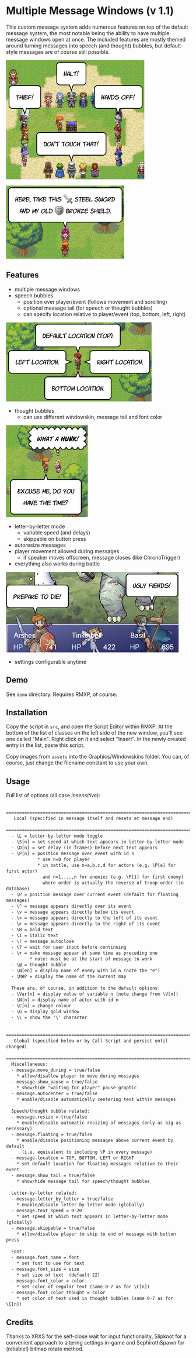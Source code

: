 Multiple Message Windows (v 1.1)
===

This custom message system adds numerous features on top of the default message system, the most notable being the ability to have multiple message windows open at once. The included features are mostly themed around turning messages into speech (and thought) bubbles, but default-style messages are of course still possible.

![Screenshot](hands_off.png)

![Icons](icons.png)


Features
---

* multiple message windows
* speech bubbles
   * position over player/event (follows movement and scrolling)
   * optional message tail (for speech or thought bubbles)
   * can specify location relative to player/event (top, bottom, left, right)

![Relative positioning](balloon_locations.png)

* thought bubbles
   * can use different windowskin, message tail and font color

![Thought balloons](thought_balloon.png)

* letter-by-letter mode
   * variable speed (and delays)
   * skippable on button press
* autoresize messages
* player movement allowed during messages
   * if speaker moves offscreen, message closes (like ChronoTrigger)
* everything also works during battle

![Screenshot](smacktalk.png)

* settings configurable anytime

Demo
---

See `demo` directory. Requires RMXP, of course.

Installation
---
Copy the script in `src`, and open the Script Editor within RMXP. At the bottom of the list of classes on the left side of the new window, you'll see one called "Main". Right click on it and select "Insert". In the newly created entry in the list, paste this script.

Copy images from `assets` into the Graphics/Windowskins folder. You can, of course, just change the filename constant to use your own.

Usage
---

Full list of options (all case *insensitive*):
  
```
  =============================================================================
   Local (specified in message itself and resets at message end)
  =============================================================================
  - \L = letter-by-letter mode toggle
  - \S[n] = set speed at which text appears in letter-by-letter mode
  - \D[n] = set delay (in frames) before next text appears
  - \P[n] = position message over event with id n
            * use n=0 for player
            * in battle, use n=a,b,c,d for actors (e.g. \P[a] for first actor)
              and n=1,...,n for enemies (e.g. \P[1] for first enemy)
              where order is actually the reverse of troop order (in database)
  - \P = position message over current event (default for floating messages)
  - \^ = message appears directly over its event
  - \v = message appears directly below its event
  - \< = message appears directly to the left of its event
  - \> = message appears directly to the right of its event
  - \B = bold text
  - \I = italic text
  - \! = message autoclose
  - \? = wait for user input before continuing
  - \+ = make message appear at same time as preceding one
         * note: must be at the start of message to work
  - \@ = thought bubble
  - \N[en] = display name of enemy with id n (note the "e")
  - \MAP = display the name of the current map

  These are, of course, in addition to the default options:
  - \Var[n] = display value of variable n (note change from \V[n])
  - \N[n] = display name of actor with id n
  - \C[n] = change colour
  - \G = display gold window
  - \\ = show the '\' character
  
  =============================================================================
   Global (specified below or by Call Script and persist until changed)
  =============================================================================
  Miscellaneous:
  - message.move_during = true/false
    * allow/disallow player to move during messages
  - message.show_pause = true/false
    * show/hide "waiting for player" pause graphic
  - message.autocenter = true/false
    * enable/disable automatically centering text within messages
  
  Speech/thought bubble related:
  - message.resize = true/false
    * enable/disable automatic resizing of messages (only as big as necessary)
  - message.floating = true/false
    * enable/disable positioning messages above current event by default
      (i.e. equivalent to including \P in every message)
  - message.location = TOP, BOTTOM, LEFT or RIGHT
    * set default location for floating messages relative to their event
  - message.show_tail = true/false
    * show/hide message tail for speech/thought bubbles

  Letter-by-letter related:
  - message.letter_by_letter = true/false
    * enable/disable letter-by-letter mode (globally)
  - message.text_speed = 0-20
    * set speed at which text appears in letter-by-letter mode (globally)
  - message.skippable = true/false
    * allow/disallow player to skip to end of message with button press

  Font:
  - message.font_name = font
    * set font to use for text
  - message.font_size = size
    * set size of text  (default 22)
  - message.font_color = color
    * set color of regular text (same 0-7 as for \C[n])
  - message.font_color_thought = color
    * set color of text used in thought bubbles (same 0-7 as for \C[n])

```  

Credits
---

Thanks to XRXS for the self-close wait for input functionality, Slipknot for a convenient approach to altering settings in-game and SephirothSpawn for (reliable!) bitmap rotate method.
